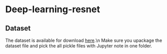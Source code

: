 # Deep-learning-resnet

## Dataset
The dataset is available for download [here](http://www.cs.toronto.edu/~kriz/cifar.html).\n
Make sure you upackage the dataset file and pick the all pickle files with Jupyter note in one folder.
